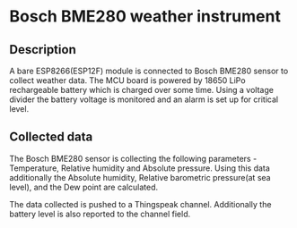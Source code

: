# Bosch BME280 weather instrument

## Description
A bare ESP8266(ESP12F) module is connected to Bosch BME280 sensor to collect weather data. The MCU board is powered by 18650 LiPo rechargeable battery which is charged over some time. Using a voltage divider the battery voltage is monitored and an alarm is set up for critical level.

## Collected data
The Bosch BME280 sensor is collecting the following parameters - Temperature, Relative humidity and Absolute pressure. Using this data additionally the Absolute humidity, Relative barometric pressure(at sea level), and the Dew point are calculated. 

The data collected is pushed to a Thingspeak channel. Additionally the battery level is also reported to the channel field.
